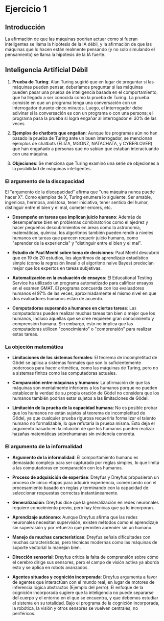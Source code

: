# Ejercicio 1
## Introducción
La afirmación de que las máquinas podrían actuar como si fueran inteligentes se llama la hipótesis de la IA débil, y la afirmación de que las máquinas que lo hacen están realmente pensando (y no solo simulando el pensamiento) se llama la hipótesis de la IA fuerte. 

## Inteligencia Artificial Débil

1. **Prueba de Turing**: Alan Turing sugirió que en lugar de preguntar si las máquinas pueden pensar, deberíamos preguntar si las máquinas pueden pasar una prueba de inteligencia basada en el comportamiento, que ha llegado a ser conocida como la prueba de Turing. La prueba consiste en que un programa tenga una conversación con un interrogador durante cinco minutos. Luego, el interrogador debe adivinar si la conversación es con un programa o con una persona; el programa pasa la prueba si logra engañar al interrogador el 30% de las veces

2. **Ejemplos de chatbots que engañan**: Aunque los programas aún no han pasado la prueba de Turing ante un buen interrogador, se mencionan ejemplos de chatbots (ELIZA, MGONZ, NATACHATA, y CYBERLOVER) que han engañado a personas que no sabían que estaban interactuando con una máquina.

3. **Objeciones**: Se menciona que Turing examinó una serie de objeciones a la posibilidad de máquinas inteligentes.

### El argumento de la discapacidad

El "argumento de la discapacidad" afirma que "una máquina nunca puede hacer X". Como ejemplos de X, Turing enumera lo siguiente:
Ser amable, ingeniosa, hermosa, amistosa, tener iniciativa, tener sentido del humor, distinguir entre el bien y el mal, cometer errores, etc.

- **Desempeño en tareas que implican juicio humano**: Además de desempeñarse bien en problemas combinatorios como el ajedrez y hacer pequeños descubrimientos en áreas como la astronomía, matemáticas, química, los algoritmos también pueden rendir a niveles humanos en tareas que parecen requerir juicio humano, como "aprender de la experiencia" y "distinguir entre el bien y el mal".

- **Estudio de Paul Meehl sobre toma de decisiones**: Paul Meehl descubrió que en 19 de 20 estudios, los algoritmos de aprendizaje estadístico simple (como la regresión lineal o el algoritmo naive Bayes) predecían mejor que los expertos en tareas subjetivas.

- **Automatización en la evaluación de ensayos**: El Educational Testing Service ha utilizado un programa automatizado para calificar ensayos en el examen GMAT. El programa concuerda con los evaluadores humanos el 97% de las veces, aproximadamente el mismo nivel en que dos evaluadores humanos están de acuerdo.

- **Computadoras superando a humanos en ciertas tareas**: Las computadoras pueden realizar muchas tareas tan bien o mejor que los humanos, incluso aquellas que se cree requieren gran conocimiento y comprensión humana. Sin embargo, esto no implica que las computadoras utilicen "conocimiento" o "comprensión" para realizar estas tareas.

### La objeción matemática

- **Limitaciones de los sistemas formales**: El teorema de incompletitud de Gödel se aplica a sistemas formales que son lo suficientemente poderosos para hacer aritmética, como las máquinas de Turing, pero no a sistemas finitos como las computadoras actuales.

- **Comparación entre máquinas y humanos**: La afirmación de que las máquinas son mentalmente inferiores a los humanos porque no pueden establecer la verdad de su propia oración de Gödel no considera que los humanos también podrían estar sujetos a las limitaciones de Gödel.

- **Limitación de la prueba de la capacidad humana**: No es posible probar que los humanos no están sujetos al teorema de incompletitud de Gödel, ya que cualquier prueba rigurosa requeriría formalizar el talento humano no formalizable, lo que refutaría la prueba misma. Esto deja el argumento basado en la intuición de que los humanos pueden realizar hazañas matemáticas sobrehumanas sin evidencia concreta.

### El argumento de la informalidad

- **Argumento de la informalidad**: El comportamiento humano es demasiado complejo para ser capturado por reglas simples, lo que limita a las computadoras en comparación con los humanos.

- **Proceso de adquisición de expertise**: Dreyfus y Dreyfus propusieron un proceso de cinco etapas para adquirir experiencia, comenzando con el procesamiento basado en reglas y terminando con la capacidad de seleccionar respuestas correctas instantáneamente.

- **Generalización**: Dreyfus dice que la generalización en redes neuronales requiere conocimiento previo, pero hay técnicas que ya lo incorporan.

- **Aprendizaje autónomo**: Aunque Dreyfus afirma que las redes neuronales necesitan supervisión, existen métodos como el aprendizaje sin supervisión y por refuerzo que permiten aprender sin un humano.

- **Manejo de muchas características**: Dreyfus señala dificultades con muchas características, pero técnicas modernas como las máquinas de soporte vectorial lo manejan bien.

- **Dirección sensorial**: Dreyfus critica la falta de comprensión sobre cómo el cerebro dirige sus sensores, pero el campo de visión activa ya aborda esto y se aplica en robots avanzados.

- **Agentes situados y cognición incorporada**: Dreyfus argumenta a favor de agentes que interactúan con el mundo real, en lugar de motores de inferencia lógica abstractos (Ejemplo del perro). El enfoque de la cognición incorporada sugiere que la inteligencia no puede separarse del cuerpo y el entorno en el que se encuentra, y que debemos estudiar el sistema en su totalidad. Bajo el programa de la cognición incorporada, la robótica, la visión y otros sensores se vuelven centrales, no periféricos.
